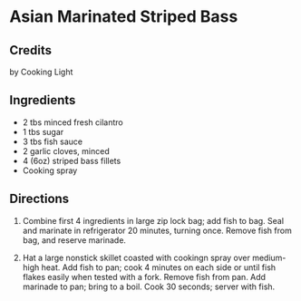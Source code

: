 # Asian Marinated Striped Bass 

<!-- BEGIN content -->

## Credits

by Cooking Light

## Ingredients

- 2 tbs minced fresh cilantro
- 1 tbs sugar
- 3 tbs fish sauce
- 2 garlic cloves, minced
- 4 (6oz) striped bass fillets
- Cooking spray

## Directions

1. Combine first 4 ingredients in large zip lock bag; add fish to bag. Seal and marinate in refrigerator 20 minutes, turning once. Remove fish from bag, and reserve marinade.  
  
 2. Hat a large nonstick skillet coasted with cookingn spray over medium-high heat. Add fish to pan; cook 4 minutes on each side or until fish flakes easily when tested with a fork. Remove fish from pan. Add marinade to pan; bring to a boil. Cook 30 seconds; server with fish.

<!-- Saved in parser cache with key mudabon_recipe:pcache:idhash:1538-0!1!0!0!!en!2 and timestamp 20071117192323 --><!-- END content -->

